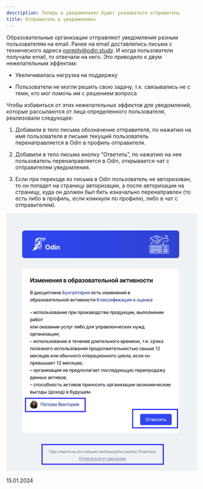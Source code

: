 ```yaml
---
description: Теперь в уведомлениях будет указываться отправитель
title: Отправитель в уведомлениях
---
```


Образовательные организации отправляют уведомления разным пользователям на email. Ранее на email доставлялись письма с технического адреса noreply@odin.study. И когда пользователи получали email, то отвечали на него. Это приводило к двум нежелательным эффектам:

-  Увеличивалась нагрузка на поддержку

-  Пользователи не могли решить свою задачу, т.к. связывались не с теми, кто мог помочь им с решением вопроса

Чтобы избавиться от этих нежелательных эффектов для уведомлений, которые рассылаются от лица определенного пользователя, реализовали следующее:

1. Добавили в тело письма обозначение отправителя, по нажатию на имя пользователя в письме текущий пользователь перенаправляется в Odin в профиль отправителя.

2. Добавили в тело письма кнопку “Ответить”, по нажатию на нее пользователь перенаправляется в Odin, открывается чат с отправителем уведомления.

3. Если при переходе из письма в Odin пользователь не авторизован, то он попадет на страницу авторизации, а после авторизации на страницу, куда он должен был бить изначально перенаправлен (то есть либо в профиль, если кликнули по профилю, либо в чат с отправителем).

![](<../../.gitbook/assets/image (2) (1) (1) (1) (1) (1) (1) (1) (1) (1) (1) (1) (1) (1) (1) (1) (1) (1) (1) (1) (1) (1) (1) (1) (1) (1) (1) (1) (1).png>)

15\.01.2024
